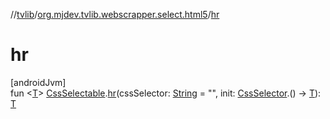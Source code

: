 //[tvlib](../../index.md)/[org.mjdev.tvlib.webscrapper.select.html5](index.md)/[hr](hr.md)

# hr

[androidJvm]\
fun &lt;[T](hr.md)&gt; [CssSelectable](../org.mjdev.tvlib.webscrapper.select/-css-selectable/index.md).[hr](hr.md)(cssSelector: [String](https://kotlinlang.org/api/latest/jvm/stdlib/kotlin/-string/index.html) = &quot;&quot;, init: [CssSelector](../org.mjdev.tvlib.webscrapper.select/-css-selector/index.md).() -&gt; [T](hr.md)): [T](hr.md)
